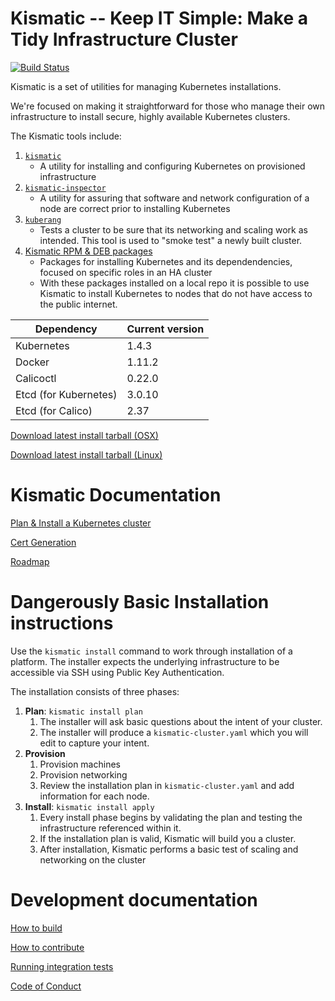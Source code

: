 # Kismatic -- Keep IT Simple: Make a Tidy Infrastructure Cluster
[![Build Status](https://snap-ci.com/On8xdVQV0xY5VXICf0Fx0Vq7fVMDUAfU6JFc8Wtt94A/build_image)](https://snap-ci.com/apprenda/kismatic-platform/branch/master)

Kismatic is a set of utilities for managing Kubernetes installations.

We're focused on making it straightforward for those who manage their own infrastructure to install secure, highly available Kubernetes clusters.

The Kismatic tools include:

1. [`kismatic`](docs/INSTALL.md)
   * A utility for installing and configuring Kubernetes on provisioned infrastructure
2. [`kismatic-inspector`](cmd/kismatic-inspector/README.md)
   * A utility for assuring that software and network configuration of a node are correct prior to installing Kubernetes
3. [`kuberang`](https://github.com/apprenda/kuberang)
   * Tests a cluster to be sure that its networking and scaling work as intended. This tool is used to "smoke test" a newly built cluster.
4. [Kismatic RPM & DEB packages](docs/PACKAGES.md)
   * Packages for installing Kubernetes and its dependendencies, focused on specific roles in an HA cluster
   * With these packages installed on a local repo it is possible to use Kismatic to install Kubernetes to nodes that do not have access to the public internet.

| Dependency | Current version |
| --- | --- |
| Kubernetes | 1.4.3 |
| Docker | 1.11.2 |
| Calicoctl | 0.22.0 |
| Etcd (for Kubernetes) | 3.0.10 |
| Etcd (for Calico) | 2.37 |

[Download latest install tarball (OSX)](https://kismatic-installer.s3-accelerate.amazonaws.com/kismatic-installer/latest-darwin/kismatic.tar.gz)

[Download latest install tarball (Linux)](https://kismatic-installer.s3-accelerate.amazonaws.com/kismatic-installer/latest/kismatic.tar.gz)

# Kismatic Documentation

[Plan & Install a Kubernetes cluster](docs/INSTALL.md)

[Cert Generation](docs/cert_generation.md)

[Roadmap](ROADMAP.md)

# Dangerously Basic Installation instructions
Use the `kismatic install` command to work through installation of a platform. The installer expects the underlying infrastructure to be accessible via SSH using Public Key Authentication.

The installation consists of three phases:

1. **Plan**: `kismatic install plan` 
   1. The installer will ask basic questions about the intent of your cluster.
   2. The installer will produce a `kismatic-cluster.yaml` which you will edit to capture your intent.
2. **Provision** 
   1. Provision machines
   2. Provision networking
   3. Review the installation plan in `kismatic-cluster.yaml` and add information for each node.
3. **Install**: `kismatic install apply` 
   1. Every install phase begins by validating the plan and testing the infrastructure referenced within it.
   2. If the installation plan is valid, Kismatic will build you a cluster.
   3. After installation, Kismatic performs a basic test of scaling and networking on the cluster
   
# Development documentation

[How to build](BUILDING.md)

[How to contribute](CONTRIBUTING.md)

[Running integration tests](INTEGRATION_TESTING.md)

[Code of Conduct](code-of-conduct.md)
